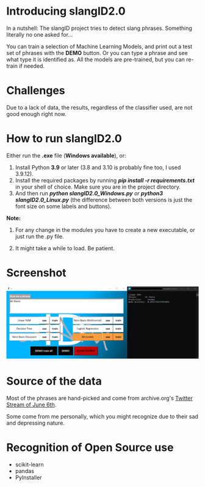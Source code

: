 # Introducing slangID2.0

In a nutshell: The slangID project tries to detect slang phrases. Something literally no one asked for...

You can train a selection of Machine Learning Models, and print out a test set of phrases with the **DEMO** button.
Or you can type a phrase and see what type it is identified as. All the models are pre-trained, but you can re-train if needed.

# Challenges

Due to a lack of data, the results, regardless of the classifier used, are not good enough right now.
 
# How to run slangID2.0

Either run the **.exe** file (**Windows available**), or:

1. Install Python **3.9** or later (3.8 and 3.10 is probably fine too, I used 3.9.12).
2. Install the required packages by running **_pip install -r requirements.txt_** in your shell of choice. Make sure you are in the project directory.
3. And then run _**python slangID2.0_Windows.py** or **python3 slangID2.0_Linux.py**_ (the difference between both versions is just the font size on some labels and buttons).

**Note:** 

1. For any change in the modules you have to create a new executable, or just run the .py file.

2. It might take a while to load. Be patient.

# Screenshot

![slangID2.0](misc/slangID2.0_screenshot.png)

# Source of the data

Most of the phrases are hand-picked and come from archive.org's [Twitter Stream of June 6th](https://archive.org/details/archiveteam-twitter-stream-2021-06).

Some come from me personally, which you might recognize due to their sad and depressing nature.

# Recognition of Open Source use

* scikit-learn
* pandas
* PyInstaller
